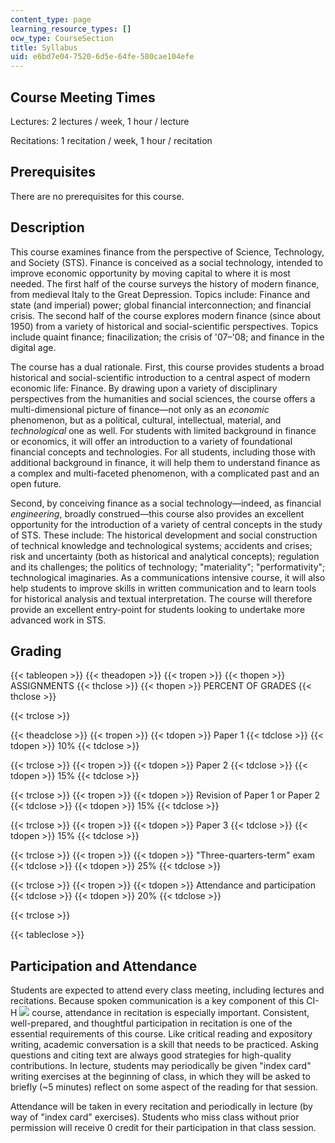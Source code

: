 ```yaml
---
content_type: page
learning_resource_types: []
ocw_type: CourseSection
title: Syllabus
uid: e6bd7e04-7520-6d5e-64fe-580cae104efe
---
```


Course Meeting Times
--------------------

Lectures: 2 lectures / week, 1 hour / lecture

Recitations: 1 recitation / week, 1 hour / recitation

Prerequisites
-------------

There are no prerequisites for this course.

Description
-----------

This course examines finance from the perspective of Science, Technology, and Society (STS). Finance is conceived as a social technology, intended to improve economic opportunity by moving capital to where it is most needed. The first half of the course surveys the history of modern finance, from medieval Italy to the Great Depression. Topics include: Finance and state (and imperial) power; global financial interconnection; and financial crisis. The second half of the course explores modern finance (since about 1950) from a variety of historical and social-scientific perspectives. Topics include quaint finance; finacilization; the crisis of '07–'08; and finance in the digital age.

The course has a dual rationale. First, this course provides students a broad historical and social-scientific introduction to a central aspect of modern economic life: Finance. By drawing upon a variety of disciplinary perspectives from the humanities and social sciences, the course offers a multi-dimensional picture of finance—not only as an _economic_ phenomenon, but as a political, cultural, intellectual, material, and _technological_ one as well. For students with limited background in finance or economics, it will offer an introduction to a variety of foundational financial concepts and technologies. For all students, including those with additional background in finance, it will help them to understand finance as a complex and multi-faceted phenomenon, with a complicated past and an open future.

Second, by conceiving finance as a social technology—indeed, as financial _engineering_, broadly construed—this course also provides an excellent opportunity for the introduction of a variety of central concepts in the study of STS. These include: The historical development and social construction of technical knowledge and technological systems; accidents and crises; risk and uncertainty (both as historical and analytical concepts); regulation and its challenges; the politics of technology; "materiality"; "performativity"; technological imaginaries. As a communications intensive course, it will also help students to improve skills in written communication and to learn tools for historical analysis and textual interpretation. The course will therefore provide an excellent entry-point for students looking to undertake more advanced work in STS.

Grading
-------

{{< tableopen >}}
{{< theadopen >}}
{{< tropen >}}
{{< thopen >}}
ASSIGNMENTS
{{< thclose >}}
{{< thopen >}}
PERCENT OF GRADES
{{< thclose >}}

{{< trclose >}}

{{< theadclose >}}
{{< tropen >}}
{{< tdopen >}}
Paper 1
{{< tdclose >}}
{{< tdopen >}}
10%
{{< tdclose >}}

{{< trclose >}}
{{< tropen >}}
{{< tdopen >}}
Paper 2
{{< tdclose >}}
{{< tdopen >}}
15%
{{< tdclose >}}

{{< trclose >}}
{{< tropen >}}
{{< tdopen >}}
Revision of Paper 1 or Paper 2
{{< tdclose >}}
{{< tdopen >}}
15%
{{< tdclose >}}

{{< trclose >}}
{{< tropen >}}
{{< tdopen >}}
Paper 3
{{< tdclose >}}
{{< tdopen >}}
15%
{{< tdclose >}}

{{< trclose >}}
{{< tropen >}}
{{< tdopen >}}
"Three-quarters-term" exam
{{< tdclose >}}
{{< tdopen >}}
25%
{{< tdclose >}}

{{< trclose >}}
{{< tropen >}}
{{< tdopen >}}
Attendance and participation
{{< tdclose >}}
{{< tdopen >}}
20%
{{< tdclose >}}

{{< trclose >}}

{{< tableclose >}}

Participation and Attendance
----------------------------

Students are expected to attend every class meeting, including lectures and recitations. Because spoken communication is a key component of this CI-H ![](/images/educator/icon-question-cih.png) course, attendance in recitation is especially important. Consistent, well-prepared, and thoughtful participation in recitation is one of the essential requirements of this course. Like critical reading and expository writing, academic conversation is a skill that needs to be practiced. Asking questions and citing text are always good strategies for high-quality contributions. In lecture, students may periodically be given "index card" writing exercises at the beginning of class, in which they will be asked to briefly (~5 minutes) reflect on some aspect of the reading for that session.

Attendance will be taken in every recitation and periodically in lecture (by way of "index card" exercises). Students who miss class without prior permission will receive 0 credit for their participation in that class session.